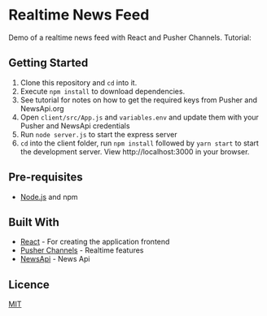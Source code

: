 # Realtime News Feed

Demo of a realtime news feed with React and Pusher Channels. Tutorial:

## Getting Started

1. Clone this repository and `cd` into it.
2. Execute `npm install` to download dependencies.
3. See tutorial for notes on how to get the required keys from Pusher and NewsApi.org
4. Open `client/src/App.js` and `variables.env` and update them with your Pusher and NewsApi credentials
5. Run `node server.js` to start the express server
6. `cd` into the client folder, run `npm install` followed by `yarn start` to start the development server. View http://localhost:3000 in your browser.

## Pre-requisites

- [Node.js](https://nodejs.org/en) and npm

## Built With

- [React](https://reactjs.org) - For creating the application frontend
- [Pusher Channels](https://pusher.com/docs) - Realtime features
- [NewsApi](https://newsapi.org) - News Api

## Licence

[MIT](https://opensource.org/licenses/MIT)

